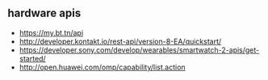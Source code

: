 ## hardware apis
* https://my.bt.tn/api
* http://developer.kontakt.io/rest-api/version-8-EA/quickstart/
* https://developer.sony.com/develop/wearables/smartwatch-2-apis/get-started/
* http://open.huawei.com/omp/capability/list.action


